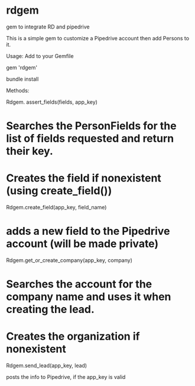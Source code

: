 # rdgem
gem to integrate RD and pipedrive

This is a simple gem to customize a Pipedrive account then add Persons to it.

Usage: Add to your Gemfile

gem 'rdgem'

bundle install

Methods:

Rdgem. assert_fields(fields, app_key)

  # Searches the PersonFields for the list of fields requested and return their key.
  
  # Creates the field if nonexistent (using create_field())
  
Rdgem.create_field(app_key, field_name)

  # adds a new field to the Pipedrive account (will be made private)

Rdgem.get_or_create_company(app_key, company)

  # Searches the account for the company name and uses it when creating the lead. 
  
  # Creates the organization if nonexistent

Rdgem.send_lead(app_key, lead)

  posts the info to Pipedrive, if the app_key is valid 
